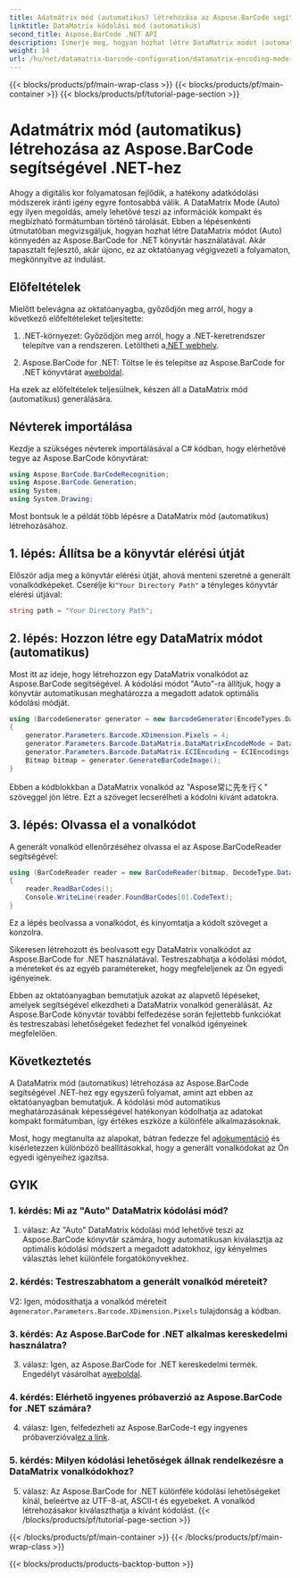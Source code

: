 ```yaml
---
title: Adatmátrix mód (automatikus) létrehozása az Aspose.BarCode segítségével .NET-hez
linktitle: DataMatrix kódolási mód (automatikus)
second_title: Aspose.BarCode .NET API
description: Ismerje meg, hogyan hozhat létre DataMatrix módot (automatikus) az Aspose.BarCode for .NET segítségével. Ez a lépésenkénti útmutató az előfeltételektől a vonalkódok leolvasásáig mindenre kiterjed.
weight: 14
url: /hu/net/datamatrix-barcode-configuration/datamatrix-encoding-mode-auto/
---
```


{{< blocks/products/pf/main-wrap-class >}}
{{< blocks/products/pf/main-container >}}
{{< blocks/products/pf/tutorial-page-section >}}

# Adatmátrix mód (automatikus) létrehozása az Aspose.BarCode segítségével .NET-hez

Ahogy a digitális kor folyamatosan fejlődik, a hatékony adatkódolási módszerek iránti igény egyre fontosabbá válik. A DataMatrix Mode (Auto) egy ilyen megoldás, amely lehetővé teszi az információk kompakt és megbízható formátumban történő tárolását. Ebben a lépésenkénti útmutatóban megvizsgáljuk, hogyan hozhat létre DataMatrix módot (Auto) könnyedén az Aspose.BarCode for .NET könyvtár használatával. Akár tapasztalt fejlesztő, akár újonc, ez az oktatóanyag végigvezeti a folyamaton, megkönnyítve az indulást.

## Előfeltételek

Mielőtt belevágna az oktatóanyagba, győződjön meg arról, hogy a következő előfeltételeket teljesítette:

1.  .NET-környezet: Győződjön meg arról, hogy a .NET-keretrendszer telepítve van a rendszeren. Letöltheti a[.NET webhely](https://dotnet.microsoft.com/download/dotnet).

2.  Aspose.BarCode for .NET: Töltse le és telepítse az Aspose.BarCode for .NET könyvtárat a[weboldal](https://releases.aspose.com/barcode/net/).

Ha ezek az előfeltételek teljesülnek, készen áll a DataMatrix mód (automatikus) generálására.

## Névterek importálása

Kezdje a szükséges névterek importálásával a C# kódban, hogy elérhetővé tegye az Aspose.BarCode könyvtárat:

```csharp
using Aspose.BarCode.BarCodeRecognition;
using Aspose.BarCode.Generation;
using System;
using System.Drawing;
```

Most bontsuk le a példát több lépésre a DataMatrix mód (automatikus) létrehozásához.

## 1. lépés: Állítsa be a könyvtár elérési útját

 Először adja meg a könyvtár elérési útját, ahová menteni szeretné a generált vonalkódképeket. Cserélje ki`"Your Directory Path"` a tényleges könyvtár elérési útjával:

```csharp
string path = "Your Directory Path";
```

## 2. lépés: Hozzon létre egy DataMatrix módot (automatikus)

Most itt az ideje, hogy létrehozzon egy DataMatrix vonalkódot az Aspose.BarCode segítségével. A kódolási módot "Auto"-ra állítjuk, hogy a könyvtár automatikusan meghatározza a megadott adatok optimális kódolási módját.

```csharp
using (BarcodeGenerator generator = new BarcodeGenerator(EncodeTypes.DataMatrix, "Aspose常に先を行く"))
{
    generator.Parameters.Barcode.XDimension.Pixels = 4;
    generator.Parameters.Barcode.DataMatrix.DataMatrixEncodeMode = DataMatrixEncodeMode.Auto;
    generator.Parameters.Barcode.DataMatrix.ECIEncoding = ECIEncodings.UTF8;
    Bitmap bitmap = generator.GenerateBarCodeImage();
}
```

Ebben a kódblokkban a DataMatrix vonalkód az "Aspose常に先を行く" szöveggel jön létre. Ezt a szöveget lecserélheti a kódolni kívánt adatokra.

## 3. lépés: Olvassa el a vonalkódot

A generált vonalkód ellenőrzéséhez olvassa el az Aspose.BarCodeReader segítségével:

```csharp
using (BarCodeReader reader = new BarCodeReader(bitmap, DecodeType.DataMatrix))
{
    reader.ReadBarCodes();
    Console.WriteLine(reader.FoundBarCodes[0].CodeText);
}
```

Ez a lépés beolvassa a vonalkódot, és kinyomtatja a kódolt szöveget a konzolra.

Sikeresen létrehozott és beolvasott egy DataMatrix vonalkódot az Aspose.BarCode for .NET használatával. Testreszabhatja a kódolási módot, a méreteket és az egyéb paramétereket, hogy megfeleljenek az Ön egyedi igényeinek.

Ebben az oktatóanyagban bemutatjuk azokat az alapvető lépéseket, amelyek segítségével elkezdheti a DataMatrix vonalkód generálását. Az Aspose.BarCode könyvtár további felfedezése során fejlettebb funkciókat és testreszabási lehetőségeket fedezhet fel vonalkód igényeinek megfelelően.

## Következtetés

A DataMatrix mód (automatikus) létrehozása az Aspose.BarCode segítségével .NET-hez egy egyszerű folyamat, amint azt ebben az oktatóanyagban bemutatjuk. A kódolási mód automatikus meghatározásának képességével hatékonyan kódolhatja az adatokat kompakt formátumban, így értékes eszköze a különféle alkalmazásoknak.

 Most, hogy megtanulta az alapokat, bátran fedezze fel a[dokumentáció](https://reference.aspose.com/barcode/net/) és kísérletezzen különböző beállításokkal, hogy a generált vonalkódokat az Ön egyedi igényeihez igazítsa.

## GYIK

### 1. kérdés: Mi az "Auto" DataMatrix kódolási mód?

1. válasz: Az "Auto" DataMatrix kódolási mód lehetővé teszi az Aspose.BarCode könyvtár számára, hogy automatikusan kiválasztja az optimális kódolási módszert a megadott adatokhoz, így kényelmes választás lehet különféle forgatókönyvekhez.

### 2. kérdés: Testreszabhatom a generált vonalkód méreteit?

 V2: Igen, módosíthatja a vonalkód méreteit a`generator.Parameters.Barcode.XDimension.Pixels` tulajdonság a kódban.

### 3. kérdés: Az Aspose.BarCode for .NET alkalmas kereskedelmi használatra?

 3. válasz: Igen, az Aspose.BarCode for .NET kereskedelmi termék. Engedélyt vásárolhat a[weboldal](https://purchase.aspose.com/buy).

### 4. kérdés: Elérhető ingyenes próbaverzió az Aspose.BarCode for .NET számára?

 4. válasz: Igen, felfedezheti az Aspose.BarCode-t egy ingyenes próbaverzióval[ez a link](https://releases.aspose.com/).

### 5. kérdés: Milyen kódolási lehetőségek állnak rendelkezésre a DataMatrix vonalkódokhoz?

5. válasz: Az Aspose.BarCode for .NET különféle kódolási lehetőségeket kínál, beleértve az UTF-8-at, ASCII-t és egyebeket. A vonalkód létrehozásakor kiválaszthatja a kívánt kódolást.
{{< /blocks/products/pf/tutorial-page-section >}}

{{< /blocks/products/pf/main-container >}}
{{< /blocks/products/pf/main-wrap-class >}}

{{< blocks/products/products-backtop-button >}}
